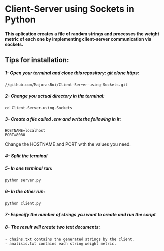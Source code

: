 # Client-Server using Sockets in Python
#### This aplication creates a file of random strings and processes the weight metric of each one by implementing client-server communication via sockets. 
## Tips for installation:
##### 1- Open your terminal and clone this repository: git clone https:
    //github.com/MajorasBoi/Client-Server-using-Sockets.git
##### 2- Change you actual directory in the terminal: 
    cd Client-Server-using-Sockets
##### 3- Create a file called .env and write the following in it:
    HOSTNAME=localhost
    PORT=8080
Change the HOSTNAME and PORT with the values you need.
##### 4- Split the terminal
##### 5- In one terminal run: 
    python server.py
##### 6- In the other run: 
    python client.py
##### 7- Especify the number of strings you want to create and run the script
##### 8- The result will create two text documents:
    - chains.txt contains the generated strings by the client.
    - analisis.txt contains each string weight metric.